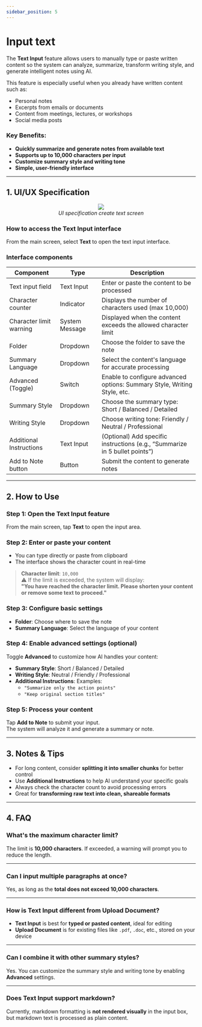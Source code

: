 ```yaml
---
sidebar_position: 5
---
```


# Input text

The **Text Input** feature allows users to manually type or paste written content so the system can analyze, summarize, transform writing style, and generate intelligent notes using AI.

This feature is especially useful when you already have written content such as:

- Personal notes
- Excerpts from emails or documents
- Content from meetings, lectures, or workshops
- Social media posts

### Key Benefits:

- **Quickly summarize and generate notes from available text**
- **Supports up to 10,000 characters per input**
- **Customize summary style and writing tone**
- **Simple, user-friendly interface**

---

## 1. UI/UX Specification

<p align="center">
 <img src="https://pub-661d733d32f14d8684c7617d2f2e3372.r2.dev/docs/create_input_text.png"/>
 <br/>
 <em>UI specification create text screen</em>
</p>

### How to access the Text Input interface

From the main screen, select **Text** to open the text input interface.

### Interface components

| Component               | Type           | Description                                                                 |
| ----------------------- | -------------- | --------------------------------------------------------------------------- |
| Text input field        | Text Input     | Enter or paste the content to be processed                                  |
| Character counter       | Indicator      | Displays the number of characters used (max 10,000)                         |
| Character limit warning | System Message | Displayed when the content exceeds the allowed character limit              |
| Folder                  | Dropdown       | Choose the folder to save the note                                          |
| Summary Language        | Dropdown       | Select the content's language for accurate processing                       |
| Advanced (Toggle)       | Switch         | Enable to configure advanced options: Summary Style, Writing Style, etc.    |
| Summary Style           | Dropdown       | Choose the summary type: Short / Balanced / Detailed                        |
| Writing Style           | Dropdown       | Choose writing tone: Friendly / Neutral / Professional                      |
| Additional Instructions | Text Input     | (Optional) Add specific instructions (e.g., “Summarize in 5 bullet points”) |
| Add to Note button      | Button         | Submit the content to generate notes                                        |

---

## 2. How to Use

### Step 1: Open the Text Input feature

From the main screen, tap **Text** to open the input area.

### Step 2: Enter or paste your content

- You can type directly or paste from clipboard
- The interface shows the character count in real-time

> **Character limit**: `10,000`  
> ⚠️ If the limit is exceeded, the system will display:  
> **"You have reached the character limit. Please shorten your content or remove some text to proceed."**

### Step 3: Configure basic settings

- **Folder**: Choose where to save the note
- **Summary Language**: Select the language of your content

### Step 4: Enable advanced settings (optional)

Toggle **Advanced** to customize how AI handles your content:

- **Summary Style**: Short / Balanced / Detailed
- **Writing Style**: Neutral / Friendly / Professional
- **Additional Instructions**: Examples:
  - `"Summarize only the action points"`
  - `"Keep original section titles"`

### Step 5: Process your content

Tap **Add to Note** to submit your input.  
The system will analyze it and generate a summary or note.

---

## 3. Notes & Tips

- For long content, consider **splitting it into smaller chunks** for better control
- Use **Additional Instructions** to help AI understand your specific goals
- Always check the character count to avoid processing errors
- Great for **transforming raw text into clean, shareable formats**

---

## 4. FAQ

### What's the maximum character limit?

The limit is **10,000 characters**. If exceeded, a warning will prompt you to reduce the length.

---

### Can I input multiple paragraphs at once?

Yes, as long as the **total does not exceed 10,000 characters**.

---

### How is Text Input different from Upload Document?

- **Text Input** is best for **typed or pasted content**, ideal for editing
- **Upload Document** is for existing files like `.pdf`, `.doc`, etc., stored on your device

---

### Can I combine it with other summary styles?

Yes. You can customize the summary style and writing tone by enabling **Advanced** settings.

---

### Does Text Input support markdown?

Currently, markdown formatting is **not rendered visually** in the input box, but markdown text is processed as plain content.
